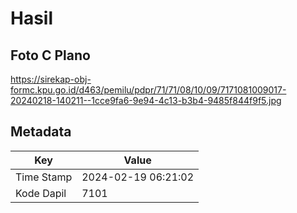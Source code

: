 # Hasil

## Foto C Plano

https://sirekap-obj-formc.kpu.go.id/d463/pemilu/pdpr/71/71/08/10/09/7171081009017-20240218-140211--1cce9fa6-9e94-4c13-b3b4-9485f844f9f5.jpg


## Metadata

| Key        | Value               |
| ---------- | ------------------- |
| Time Stamp | 2024-02-19 06:21:02 |
| Kode Dapil | 7101                |



